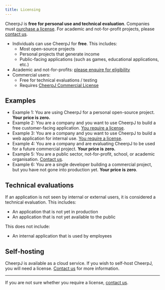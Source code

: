 ```yaml
---
title: Licensing
---
```


CheerpJ is **free for personal use and technical evaluation**. Companies must [purchase a license][licensing]. For academic and not-for-profit projects, please [contact us][contact].

- Individuals can use CheerpJ for **free**. This includes:
  - Most open-source projects
  - Personal projects that generate income
  - Public-facing applications (such as games, educational applications, etc.)
- Academic and not-for-profits: [please enquire for eligibility][contact]
- Commercial users:
  - Free for technical evaluations / testing
  - Requires [CheerpJ Commercial License][licensing]

## Examples

- Example 1: You are using CheerpJ for a personal open-source project. **Your price is zero.**
- Example 2: You are a company and you want to use CheerpJ to build a free customer-facing application. [You require a license][licensing].
- Example 3: You are a company and you want to use CheerpJ to build a web application for internal use. [You require a license][licensing].
- Example 4: You are a company and are evaluating CheerpJ to be used for a future commercial project. **Your price is zero.**
- Example 5: You are a public sector, not-for-profit, school, or academic organisation. [Contact us][contact].
- Example 6: You are a single developer building a commercial project, but you have not gone into production yet. **Your price is zero**.

## Technical evaluations

If an application is not seen by internal or external users, it is considered a technical evaluation. This includes:

- An application that is not yet in production
- An application that is not yet available to the public

This does not include:

- An internal application that is used by employees

## Self-hosting

CheerpJ is available as a cloud service. If you wish to self-host CheerpJ, you will need a license. [Contact us][contact] for more information.

---

If you are not sure whether you require a license, [contact us][contact].

[licensing]: https://cheerpj.com/licensing/
[contact]: https://cheerpj.com/contact/
